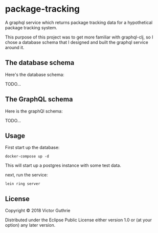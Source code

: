 # package-tracking

A graphql service which returns package tracking data for a hypothetical package tracking system.  

This purpose of this project was to get more familiar with graphql-clj, so I chose a database schema that I designed and built the graphql service around it.  


## The database schema

Here's the database schema:

TODO...

## The GraphQL schema

Here is the graphQl schema:

TODO...

## Usage

First start up the database:
```
docker-compose up -d
```

This will start up a postgres instance with some test data.

next, run the service:
```
lein ring server
```



## License

Copyright © 2018 Victor Guthrie

Distributed under the Eclipse Public License either version 1.0 or (at
your option) any later version.

